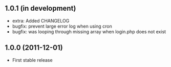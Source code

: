 ## 1.0.1 (in development)
* extra: Added CHANGELOG
* bugfix: prevent large error log when using cron
* bugfix: was looping through missing array when login.php does not exist

## 1.0.0 (2011-12-01)

* First stable release